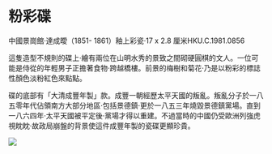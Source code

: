 # 粉彩碟  

中國景崗館·達成曖（1851- 1861）釉上彩瓷·17 x 2.8 厘米HKU.C.1981.0856  

這隻造型不規則的碟上·繪有兩位在山明水秀的景致之間砌硬圓棋的文人。一位可能是侍從的年輕男子正擔著食物·跨越橋樓。前景的梅樹和菊花·乃是以粉彩的標誌性顏色淡粉紅色來點點。  

碟的底部有「大清成豐年製」款。成豐一朝經歷太平天國的叛亂。叛亂分子於一八五零年代佔領南方大部分地區·包括景德鎮·更於一八五三年燒毀景德鎮黨場。直到一八六四年·太平天國被平定後·黨場才得以重建。不過當時的中國仍受歐洲列強虎視眈眈·故政局崩盤的背景使這件成豐年製的瓷碟更顯珍貴。  

![](https://cdn-mineru.openxlab.org.cn/result/2025-07-27/26ec8c02-599c-4b79-9876-e092d6287e02/d80f09efc7cca51079edfe26d77a81efb49bd0fe9770833f5e785feaee807ad7.jpg)  